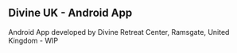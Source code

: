 ## Divine UK - Android App
Android App developed by Divine Retreat Center, Ramsgate, United Kingdom - WIP
